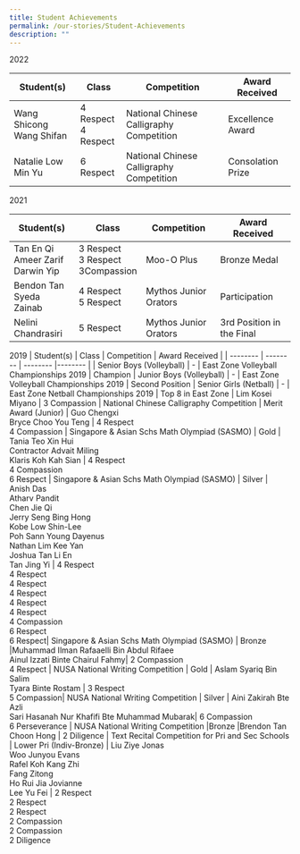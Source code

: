 ```yaml
---
title: Student Achievements
permalink: /our-stories/Student-Achievements
description: ""
---
```

2022


| Student(s) | Class | Competition | Award Received | 
| -------- | -------- | -------- |-------- |
| Wang Shicong  <br> Wang Shifan     | 4 Respect <br> 4 Respect     | National Chinese Calligraphy Competition     | Excellence Award | 
| Natalie Low Min Yu | 6 Respect | National Chinese Calligraphy Competition | Consolation Prize

2021 

| Student(s) | Class | Competition | Award Received | 
| -------- | -------- | -------- |-------- |
| Tan En Qi  <br> Ameer Zarif  <br> Darwin Yip | 3 Respect <br>3 Respect  <br> 3Compassion | Moo-O Plus | Bronze Medal
| Bendon Tan  <br> Syeda Zainab| 4 Respect <br> 5 Respect| Mythos Junior Orators | Participation
| Nelini Chandrasiri | 5 Respect | Mythos Junior Orators | 3rd Position in the Final

2019
| Student(s) | Class | Competition | Award Received | 
| -------- | -------- | -------- |-------- |
| Senior Boys (Volleyball) | - | East Zone Volleyball Championships 2019 | Champion
| Junior Boys (Volleyball) | - | East Zone Volleyball Championships 2019 | Second Position
| Senior Girls (Netball) | - | East Zone Netball Championships 2019 | Top 8 in East Zone
| Lim Kosei Miyano | 3 Compassion | National Chinese Calligraphy Competition | Merit Award (Junior)
| Guo Chengxi  <br> Bryce Choo You Teng | 4 Respect  <br> 4 Compassion | Singapore & Asian Schs Math Olympiad (SASMO) | Gold
| Tania Teo Xin Hui  <br> Contractor Advait Miling  <br> Klaris Koh Kah Sian | 4 Respect  <br> 4 Compassion  <br> 6 Respect | Singapore & Asian Schs Math Olympiad (SASMO) | Silver
| Anish Das  <br> Atharv Pandit  <br> Chen Jie Qi  <br> Jerry Seng Bing Hong  <br> Kobe Low Shin-Lee  <br> Poh Sann Young Dayenus  <br> Nathan Lim Kee Yan  <br> Joshua Tan Li En  <br>Tan Jing Yi | 4 Respect   <br>4 Respect   <br>4 Respect   <br>4 Respect   <br>4 Respect   <br>4 Respect   <br>4 Compassion   <br>6 Respect   <br>6 Respect| Singapore & Asian Schs Math Olympiad (SASMO) | Bronze
|Muhammad Ilman Rafaaelli Bin Abdul Rifaee  <br> Ainul Izzati Binte Chairul Fahmy| 2 Compassion  <br> 4 Respect | NUSA National Writing Competition | Gold
| Aslam Syariq Bin Salim  <br>Tyara Binte Rostam | 3 Respect  <br> 5 Compassion| NUSA National Writing Competition | Silver
| Aini Zakirah Bte Azli  <br> Sari Hasanah Nur Khafifi Bte Muhammad Mubarak| 6 Compassion  <br>6 Perseverance | NUSA National Writing Competition |Bronze
|Brendon Tan Choon Hong | 2 Diligence | Text Recital Competition for Pri and Sec Schools | Lower Pri (Indiv-Bronze)
| Liu Ziye Jonas  <br> Woo Junyou Evans  <br>Rafel Koh Kang Zhi  <br>Fang Zitong  <br>Ho Rui Jia Jovianne  <br>Lee Yu Fei | 2 Respect  <br>2 Respect  <br>2 Respect  <br>2 Compassion <br>2 Compassion  <br>2 Diligence